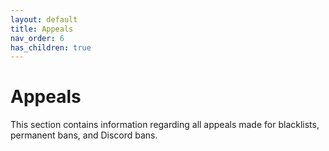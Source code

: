 ```yaml
---
layout: default
title: Appeals
nav_order: 6
has_children: true
---
```


# Appeals 
This section contains information regarding all appeals made for blacklists, permanent bans, and Discord bans.
